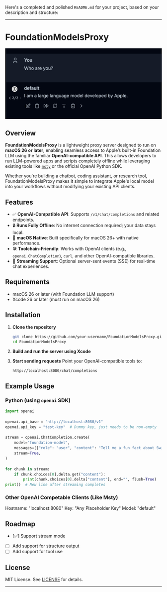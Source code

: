Here's a completed and polished `README.md` for your project, based on your description and structure:

---

# FoundationModelsProxy

![](image0.png)

## Overview

**FoundationModelsProxy** is a lightweight proxy server designed to run on **macOS 26 or later**, enabling seamless access to Apple’s built-in Foundation LLM using the familiar **OpenAI-compatible API**. This allows developers to run LLM-powered apps and scripts completely offline while leveraging existing tools like [`msty`](https://github.com/msty-ai/msty) or the official OpenAI Python SDK.

Whether you're building a chatbot, coding assistant, or research tool, FoundationModelsProxy makes it simple to integrate Apple's local model into your workflows without modifying your existing API clients.

## Features

* ✅ **OpenAI-Compatible API**: Supports `/v1/chat/completions` and related endpoints.
* 🔒 **Runs Fully Offline**: No internet connection required; your data stays local.
* 🍎 **macOS Native**: Built specifically for macOS 26+ with native performance.
* 🛠 **Toolchain-Friendly**: Works with OpenAI clients (e.g., `openai.ChatCompletion`), `curl`, and other OpenAI-compatible libraries.
* 💬 **Streaming Support**: Optional server-sent events (SSE) for real-time chat experiences.

## Requirements

* macOS 26 or later (with Foundation LLM support)
* Xcode 26 or later (must run on macOS 26)

## Installation

1. **Clone the repository**

   ```bash
   git clone https://github.com/your-username/FoundationModelsProxy.git
   cd FoundationModelsProxy
   ```

2. **Build and run the server using Xcode**

3. **Start sending requests**
   Point your OpenAI-compatible tools to:

   ```
   http://localhost:8080/chat/completions
   ```

## Example Usage

### Python (using `openai` SDK)

```python
import openai

openai.api_base = "http://localhost:8080/v1"
openai.api_key = "test-key"  # Dummy key, just needs to be non-empty

stream = openai.ChatCompletion.create(
    model="foundation-model",
    messages=[{"role": "user", "content": "Tell me a fun fact about Swift programming."}],
    stream=True,
)

for chunk in stream:
    if chunk.choices[0].delta.get("content"):
        print(chunk.choices[0].delta["content"], end="", flush=True)
print()  # New line after streaming completes

```

### Other OpenAI Competable Clients (Like Msty)

Hostname: "localhost:8080"
Key: "Any Placeholder Key"
Model: "default"

## Roadmap

* [✅] Support stream mode
* [ ] Add support for structure output
* [ ] Add support for tool use

## License

MIT License. See [LICENSE](LICENSE) for details.

---
